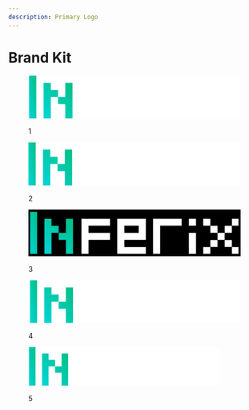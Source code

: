 ```yaml
---
description: Primary Logo
---
```


# Brand Kit

<figure><img src="../.gitbook/assets/inferix-logo.svg" alt=""><figcaption><p>1</p></figcaption></figure>

<figure><img src="../.gitbook/assets/inferix-logo-2462x499.png" alt=""><figcaption><p>2</p></figcaption></figure>

<figure><img src="../.gitbook/assets/inferix-logo-2462x499-blackbackground.png" alt=""><figcaption><p>3</p></figcaption></figure>

<figure><img src="../.gitbook/assets/inferix-logo-500x100.png" alt=""><figcaption><p>4</p></figcaption></figure>

<figure><img src="../.gitbook/assets/inferix-logo-382x77.png" alt=""><figcaption><p>5</p></figcaption></figure>
